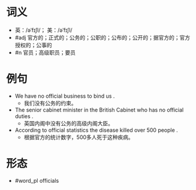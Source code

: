 # 词义
- 英：/əˈfɪʃl/； 美：/əˈfɪʃl/
- #adj 官方的；正式的；公务的；公职的；公布的；公开的；据官方的；官方授权的；公事的
- #n 官员；高级职员；要员
# 例句
- We have no official business to bind us .
	- 我们没有公务的约束。
- The senior cabinet minister in the British Cabinet who has no official duties .
	- 英国内阁中没有公务的高级内阁大臣。
- According to official statistics the disease killed over 500 people .
	- 根据官方的统计数字，500多人死于这种疾病。
# 形态
- #word_pl officials
